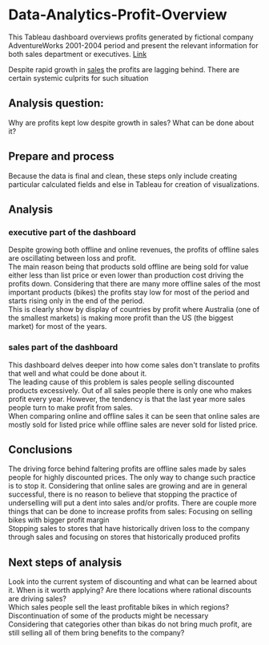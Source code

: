 # Data-Analytics-Profit-Overview
This Tableau dashboard overviews profits generated by fictional company AdventureWorks 2001-2004 period and present the relevant information for both sales department or executives.
[Link](https://public.tableau.com/views/AdventureWorks2001-2004profitoverview/salesdash?:language=en-US&:sid=&:display_count=n&:origin=viz_share_link)

Despite rapid growth in [sales](https://public.tableau.com/views/AdventureWorks2001-2004SalesAnalysis/AdventureWorks2001-2004yearsalesreview?:language=en-US&publish=yes&:sid=&:display_count=n&:origin=viz_share_link) the profits are lagging behind. There are certain systemic culprits for such situation  

## Analysis question:
Why are profits kept low despite growth in sales? What can be done about it?

## Prepare and process
Because the data is final and clean, these steps only include creating particular calculated fields and else in Tableau for creation of visualizations.

## Analysis

### executive part of the dashboard
Despite growing both offline and online revenues, the profits of offline sales are oscillating between loss and profit.  
The main reason being that products sold offline are being sold for value either less than list price or even lower than production cost driving the profits down. Considering that there are many more offline sales of the most important products (bikes) the profits stay low for most of the period and starts rising only in the end of the period.  
This is clearly show by display of countries by profit where Australia (one of the smallest markets) is making more profit than the US (the biggest market) for most of the years.

### sales part of the dashboard
This dashboard delves deeper into how come sales don't translate to profits that well and what could be done about it.  
The leading cause of this problem is sales people selling discounted products excessively. Out of all sales people there is only one who makes profit every year. However, the tendency is that the last year more sales people turn to make profit from sales.  
When comparing online and offline sales it can be seen that online sales are mostly sold for listed price while offline sales are never sold for listed price.  

## Conclusions
The driving force behind faltering profits are offline sales made by sales people for highly discounted prices.
The only way to change such practice is to stop it. Considering that online sales are growing and are in general successful, there is no reason to believe that stopping the practice of underselling will put a dent into sales and/or profits.
There are couple more things that can be done to increase profits from sales:
Focusing on selling bikes with bigger profit margin  
Stopping sales to stores that have historically driven loss to the company through sales and focusing on stores that historically produced profits 

## Next steps of analysis
Look into the current system of discounting and what can be learned about it. When is it worth applying? Are there locations where rational discounts are driving sales?  
Which sales people sell the least profitable bikes in which regions? Discontinuation of some of the products might be necessary  
Considering that categories other than bikas do not bring much profit, are still selling all of them bring benefits to the company?

